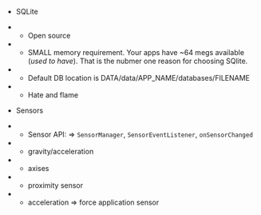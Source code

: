 - SQLite 
- - Open source 
- - SMALL memory requirement. Your apps have ~64 megs available (*used to have*). That is the nubmer one reason for choosing SQlite.
- - Default DB location is  DATA/data/APP_NAME/databases/FILENAME
- - Hate and flame

- Sensors
- - Sensor API: => `SensorManager`, `SensorEventListener`, `onSensorChanged`
- - gravity/acceleration 
- - axises
- - proximity sensor
- - acceleration => force application sensor

